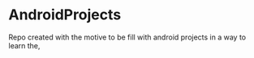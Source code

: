 # AndroidProjects
Repo created with the motive to be fill with android projects in a way to learn the,
